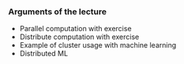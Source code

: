 ### Arguments of the lecture

+ Parallel computation with exercise
+ Distribute computation with exercise
+ Example of cluster usage with machine learning
+ Distributed ML
